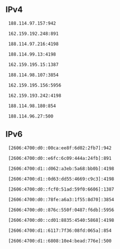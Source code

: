 ## IPv4
```
 188.114.97.157:942
```
```
 162.159.192.248:891
```
```
 188.114.97.216:4198
```
```
 188.114.99.13:4198
```
```
 162.159.195.15:1387
```
```
 188.114.98.107:3854
```
```
 162.159.195.156:5956
```
```
 162.159.193.242:4198
```
```
 188.114.98.180:854
```
```
 188.114.96.27:500
```

## IPv6
```
 [2606:4700:d0::00ca:ee8f:6d02:2fb7]:942
```
```
 [2606:4700:d0::e6fc:6c09:444a:24fb]:891
```
```
 [2606:4700:d1::d062:a3eb:5a68:bb0b]:4198
```
```
 [2606:4700:d1::0d63:dd55:4669:c9c3]:4198
```
```
 [2606:4700:d0::fcf0:51ad:59f0:6606]:1387
```
```
 [2606:4700:d0::78fe:a6a3:1f55:8d70]:3854
```
```
 [2606:4700:d0::876c:550f:0487:f6db]:5956
```
```
 [2606:4700:d0::cd01:8835:4540:5868]:4198
```
```
 [2606:4700:d1::6117:7f36:08fd:065a]:854
```
```
 [2606:4700:d1::6808:10e4:bead:776e]:500
```
